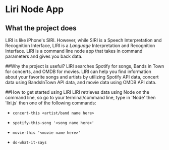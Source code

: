 # Liri Node App

## What the project does
LIRI is like iPhone's SIRI. However, while SIRI is a Speech Interpretation and Recognition Interface, LIRI is a _Language_ Interpretation and Recognition Interface. LIRI is a command line node app that takes in command parameters and gives you back data.

##Why the project is useful?
LIRI searches Spotify for songs, Bands in Town for concerts, and OMDB for movies. LIRI can help you find information about your favorite songs and artists by utilizing Spotify API data, concert data using BandsInTown API data, and movie data using OMDB API data. 

##How to get started using LIRI
LIRI retrieves data using Node on the command line, so go to your terminal/command line, type in 'Node' then 'liri.js' then one of the following commands: 

   * `concert-this <artist/band name here>`

   * `spotify-this-song '<song name here>'`

   * `movie-this '<movie name here>'`

   * `do-what-it-says`
